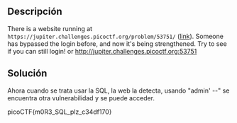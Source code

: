 

## Descripción
There is a website running at `https://jupiter.challenges.picoctf.org/problem/53751/` ([link](https://jupiter.challenges.picoctf.org/problem/53751/)). Someone has bypassed the login before, and now it's being strengthened. Try to see if you can still login! or http://jupiter.challenges.picoctf.org:53751

## Solución
Ahora cuando se trata usar la SQL, la web la detecta, usando "admin' --" se encuentra otra vulnerabilidad y se puede acceder.

picoCTF{m0R3_SQL_plz_c34df170}